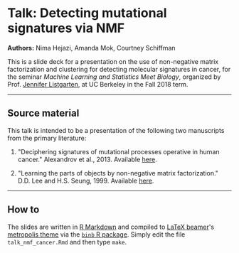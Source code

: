 # Talk: Detecting mutational signatures via NMF

__Authors:__ Nima Hejazi, Amanda Mok, Courtney Schiffman

This is a slide deck for a presentation on the use of non-negative matrix
factorization and clustering for detecting molecular signatures in cancer, for
the seminar _Machine Learning and Statistics Meet Biology_, organized by Prof.
[Jennifer Listgarten](http://jennifer.listgarten.com/), at UC Berkeley in the
Fall 2018 term.

---

## Source material

This talk is intended to be a presentation of the following two manuscripts from
the primary literature:

1. "Deciphering signatures of mutational processes operative in human cancer."
   Alexandrov et al., 2013. Available
   [here](https://www.sciencedirect.com/science/article/pii/S2211124712004330).

2. "Learning the parts of objects by non-negative matrix factorization." D.D.
   Lee and H.S. Seung, 1999. Available
   [here](https://www.cs.princeton.edu/courses/archive/spring12/cos424/pdf/lee-seung.pdf).

---

## How to

The slides are written in [R Markdown](https://rmarkdown.rstudio.com/) and
compiled to [LaTeX beamer](https://github.com/josephwright/beamer)'s
[metropolis theme](https://github.com/matze/mtheme) via the [`binb`
R package](https://github.com/eddelbuettel/binb). Simply edit the file
`talk_nmf_cancer.Rmd` and then type `make`.

